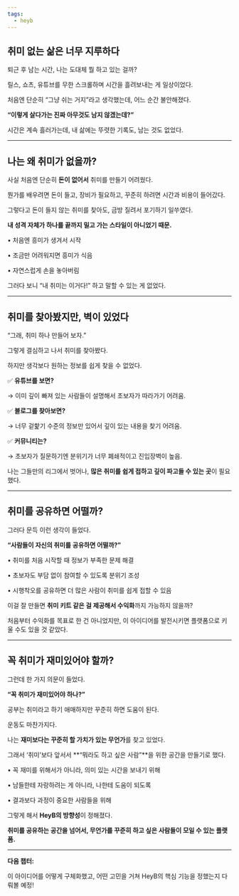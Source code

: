 ```yaml
---
tags:
  - heyb
---
```

## **취미 없는 삶은 너무 지루하다**

  

퇴근 후 남는 시간, 나는 도대체 뭘 하고 있는 걸까?

  

릴스, 쇼츠, 유튜브를 무한 스크롤하며 시간을 흘려보내는 게 일상이었다.

처음엔 단순히 “그냥 쉬는 거지”라고 생각했는데, 어느 순간 불안해졌다.

  

**“이렇게 살다가는 진짜 아무것도 남지 않겠는데?”**

  

시간은 계속 흘러가는데, 내 삶에는 뚜렷한 기록도, 남는 것도 없었다.

---

## **나는 왜 취미가 없을까?**

  

사실 처음엔 단순히 **돈이 없어서** 취미를 만들기 어려웠다.

뭔가를 배우려면 돈이 들고, 장비가 필요하고, 꾸준히 하려면 시간과 비용이 들어갔다.

  

그렇다고 돈이 들지 않는 취미를 찾아도, 금방 질려서 포기하기 일쑤였다.

  

**내 성격 자체가 하나를 끝까지 밀고 가는 스타일이 아니었기 때문.**

• 처음엔 흥미가 생겨서 시작

• 조금만 어려워지면 흥미가 식음

• 자연스럽게 손을 놓아버림

  

그러다 보니 “내 취미는 이거다!” 하고 말할 수 있는 게 없었다.

---

## **취미를 찾아봤지만, 벽이 있었다**

  

“그래, 취미 하나 만들어 보자.”

  

그렇게 결심하고 나서 취미를 찾아봤다.

하지만 생각보다 원하는 정보를 쉽게 찾을 수 없었다.

  

✅ **유튜브를 보면?**

→ 이미 깊이 빠져 있는 사람들이 설명해서 초보자가 따라가기 어려움.

  

✅ **블로그를 찾아보면?**

→ 너무 겉핥기 수준의 정보만 있어서 깊이 있는 내용을 찾기 어려움.

  

✅ **커뮤니티는?**

→ 초보자가 질문하기엔 분위기가 너무 폐쇄적이고 진입장벽이 높음.

  

나는 그들만의 리그에서 벗어나, **많은 취미를 쉽게 접하고 깊이 파고들 수 있는 곳**이 필요했다.

---

## **취미를 공유하면 어떨까?**

  

그러다 문득 이런 생각이 들었다.

  

**“사람들이 자신의 취미를 공유하면 어떨까?”**

• 취미를 처음 시작할 때 정보가 부족한 문제 해결

• 초보자도 부담 없이 참여할 수 있도록 분위기 조성

• 시행착오를 공유하면 더 많은 사람이 취미를 쉽게 접할 수 있음

  

이걸 잘 만들면 **취미 키트 같은 걸 제공해서 수익화**까지 가능하지 않을까?

처음부터 수익화를 목표로 한 건 아니었지만, 이 아이디어를 발전시키면 플랫폼으로 키울 수도 있을 것 같았다.

---

## **꼭 취미가 재미있어야 할까?**

  

그런데 한 가지 의문이 들었다.

  

**“꼭 취미가 재미있어야 하나?”**

  

공부는 취미라고 하기 애매하지만 꾸준히 하면 도움이 된다.

운동도 마찬가지다.

나는 **재미보다는 꾸준히 할 가치가 있는 무언가**를 찾고 있었다.

  

그래서 ‘취미’보다 앞서서 **“뭐라도 하고 싶은 사람”**을 위한 공간을 만들기로 했다.

• 꼭 재미를 위해서가 아니라, 의미 있는 시간을 보내기 위해

• 남들한테 자랑하려는 게 아니라, 나한테 도움이 되도록

• 결과보다 과정이 중요한 사람들을 위해

  

그렇게 해서 **HeyB의 방향성**이 정해졌다.

**취미를 공유하는 공간을 넘어서, 무언가를 꾸준히 하고 싶은 사람들이 모일 수 있는 플랫폼.**

---

**다음 챕터:**

이 아이디어를 어떻게 구체화했고, 어떤 고민을 거쳐 HeyB의 핵심 기능을 정했는지 다뤄볼 예정!